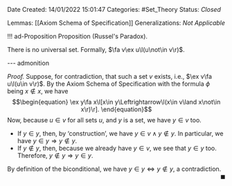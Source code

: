 <br />
<br />

Date Created: 14/01/2022 15:01:47
Categories: #Set_Theory
Status: _Closed_
 
Lemmas: [[Axiom Schema of Specification]]
Generalizations: _Not Applicable_

!!! ad-Proposition Proposition (Russel's Paradox).

There is no universal set. Formally, $\fa v\ex u\l(u\not\in v\r)$.

--- admonition

_Proof._ Suppose, for contradiction, that such a set $v$ exists, i.e., $\ex v\fa u\l(u\in v\r)$. By the Axiom Schema of Specification with the formula $\phi$ being $x\not\in x$, we have
$$\begin{equation}
    \ex y\fa x\l[x\in y\Leftrightarrow\l(x\in v\land x\not\in x\r)\r].
\end{equation}$$
Now, because $u\in v$ for all sets $u$, and $y$ is a set, we have $y\in v$ too.
* If $y\in y$, then, by $\textrm{`}$construction$\textrm{'}$, we have $y\in v\land y\not\in y$. In particular, we have $y\in y\Rightarrow y\not\in y$.
* If $y\not\in y$, then, because we already have $y\in v$, we see that $y\in y$ too. Therefore, $y\not\in y\Rightarrow y\in y$.

By definition of the biconditional, we have $y\in y\Leftrightarrow y\not\in y$, a contradiction.<span style="float:right;">$\blacksquare$</span>
